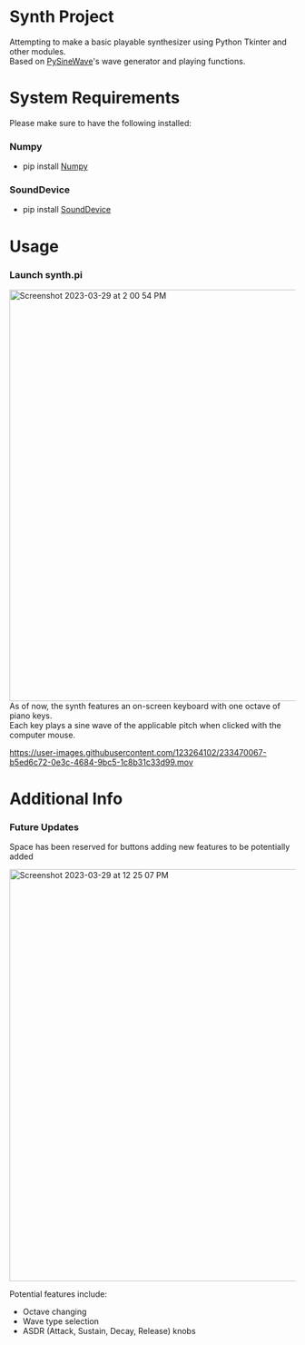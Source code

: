 # Synth Project
Attempting to make a basic playable synthesizer using Python Tkinter and other modules.<br>
Based on [PySineWave](https://pypi.org/project/pysinewave/0.0.6/)'s wave generator and playing functions.

# System Requirements
Please make sure to have the following installed:
 ### Numpy
  * pip install [Numpy](https://numpy.org/install/)
### SoundDevice
  * pip install [SoundDevice](https://python-sounddevice.readthedocs.io/en/0.4.6/installation.html)

# Usage
### Launch synth.pi<br>

<img width="725" alt="Screenshot 2023-03-29 at 2 00 54 PM" src="https://user-images.githubusercontent.com/123264102/228667180-4a6b68ea-4946-46e0-8ba6-4fef47386252.png">
As of now, the synth features an on-screen keyboard with one octave of piano keys.<br>
Each key plays a sine wave of the applicable pitch when clicked with the computer mouse.  

https://user-images.githubusercontent.com/123264102/233470067-b5ed6c72-0e3c-4684-9bc5-1c8b31c33d99.mov

# Additional Info
### Future Updates
Space has been reserved for buttons adding new features to be potentially added

<img width="726" alt="Screenshot 2023-03-29 at 12 25 07 PM" src="https://user-images.githubusercontent.com/123264102/228648751-3a48480e-44b3-4313-b5e0-d6a971c7162c.png"><br>

Potential features include:
* Octave changing
* Wave type selection
* ASDR (Attack, Sustain, Decay, Release) knobs
